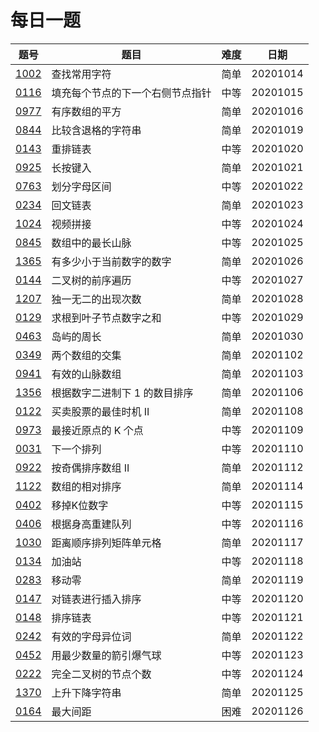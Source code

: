 # 每日一题

|题号|题目|难度|日期|
|----|----|----|----|
|[1002](https://leetcode-cn.com/problems/find-common-characters/)|查找常用字符|简单|20201014|
|[0116](https://leetcode-cn.com/problems/populating-next-right-pointers-in-each-node/)|填充每个节点的下一个右侧节点指针|中等|20201015|
|[0977](https://leetcode-cn.com/problems/squares-of-a-sorted-array/)|有序数组的平方|简单|20201016|
|[0844](https://leetcode-cn.com/problems/backspace-string-compare/)|比较含退格的字符串|简单|20201019|
|[0143](https://leetcode-cn.com/problems/reorder-list/)|重排链表|中等|20201020|
|[0925](https://leetcode-cn.com/problems/long-pressed-name/)|长按键入|简单|20201021|
|[0763](https://leetcode-cn.com/problems/partition-labels/)|划分字母区间|中等|20201022|
|[0234](https://leetcode-cn.com/problems/palindrome-linked-list/)|回文链表|简单|20201023|
|[1024](https://leetcode-cn.com/problems/video-stitching/)|视频拼接|中等|20201024|
|[0845](https://leetcode-cn.com/problems/longest-mountain-in-array/)|数组中的最长山脉|中等|20201025|
|[1365](https://leetcode-cn.com/problems/how-many-numbers-are-smaller-than-the-current-number/)|有多少小于当前数字的数字|简单|20201026|
|[0144](https://leetcode-cn.com/problems/binary-tree-preorder-traversal/)|二叉树的前序遍历|中等|20201027|
|[1207](https://leetcode-cn.com/problems/unique-number-of-occurrences/)|独一无二的出现次数|简单|20201028|
|[0129](https://leetcode-cn.com/problems/sum-root-to-leaf-numbers/)|求根到叶子节点数字之和|中等|20201029|
|[0463](https://leetcode-cn.com/problems/island-perimeter/)|岛屿的周长|简单|20201030|
|[0349](https://leetcode-cn.com/problems/intersection-of-two-arrays/)|两个数组的交集|简单|20201102|
|[0941](https://leetcode-cn.com/problems/valid-mountain-array/)|有效的山脉数组|简单|20201103|
|[1356](https://leetcode-cn.com/problems/sort-integers-by-the-number-of-1-bits/)|根据数字二进制下 1 的数目排序|简单|20201106|
|[0122](https://leetcode-cn.com/problems/best-time-to-buy-and-sell-stock-ii/)|买卖股票的最佳时机 II|简单|20201108|
|[0973](https://leetcode-cn.com/problems/k-closest-points-to-origin/)|最接近原点的 K 个点|中等|20201109|
|[0031](https://leetcode-cn.com/problems/next-permutation/)|下一个排列|中等|20201110|
|[0922](https://leetcode-cn.com/problems/sort-array-by-parity-ii/)|按奇偶排序数组 II|简单|20201112|
|[1122](https://leetcode-cn.com/problems/relative-sort-array/)|数组的相对排序|简单|20201114|
|[0402](https://leetcode-cn.com/problems/remove-k-digits/)|移掉K位数字|中等|20201115|
|[0406](https://leetcode-cn.com/problems/queue-reconstruction-by-height/)|根据身高重建队列|中等|20201116|
|[1030](https://leetcode-cn.com/problems/matrix-cells-in-distance-order/)|距离顺序排列矩阵单元格|简单|20201117|
|[0134](https://leetcode-cn.com/problems/gas-station/)|加油站|中等|20201118|
|[0283](https://leetcode-cn.com/problems/move-zeroes/)|移动零|简单|20201119|
|[0147](https://leetcode-cn.com/problems/insertion-sort-list/)|对链表进行插入排序|中等|20201120|
|[0148](https://leetcode-cn.com/problems/sort-list/)|排序链表|中等|20201121|
|[0242](https://leetcode-cn.com/problems/valid-anagram/)|有效的字母异位词|简单|20201122|
|[0452](https://leetcode-cn.com/problems/minimum-number-of-arrows-to-burst-balloons/)|用最少数量的箭引爆气球|中等|20201123|
|[0222](https://leetcode-cn.com/problems/count-complete-tree-nodes/)|完全二叉树的节点个数|中等|20201124|
|[1370](https://leetcode-cn.com/problems/increasing-decreasing-string/)|上升下降字符串|简单|20201125|
|[0164](https://leetcode-cn.com/problems/maximum-gap/)|最大间距|困难|20201126|